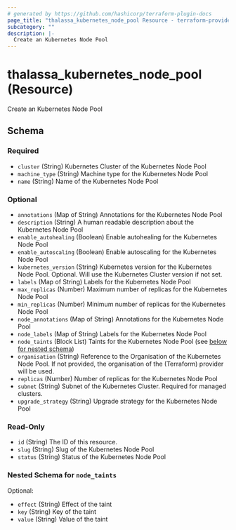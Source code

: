 ```yaml
---
# generated by https://github.com/hashicorp/terraform-plugin-docs
page_title: "thalassa_kubernetes_node_pool Resource - terraform-provider-thalassa"
subcategory: ""
description: |-
  Create an Kubernetes Node Pool
---
```


# thalassa_kubernetes_node_pool (Resource)

Create an Kubernetes Node Pool



<!-- schema generated by tfplugindocs -->
## Schema

### Required

- `cluster` (String) Kubernetes Cluster of the Kubernetes Node Pool
- `machine_type` (String) Machine type for the Kubernetes Node Pool
- `name` (String) Name of the Kubernetes Node Pool

### Optional

- `annotations` (Map of String) Annotations for the Kubernetes Node Pool
- `description` (String) A human readable description about the Kubernetes Node Pool
- `enable_autohealing` (Boolean) Enable autohealing for the Kubernetes Node Pool
- `enable_autoscaling` (Boolean) Enable autoscaling for the Kubernetes Node Pool
- `kubernetes_version` (String) Kubernetes version for the Kubernetes Node Pool. Optional. Will use the Kubernetes Cluster version if not set.
- `labels` (Map of String) Labels for the Kubernetes Node Pool
- `max_replicas` (Number) Maximum number of replicas for the Kubernetes Node Pool
- `min_replicas` (Number) Minimum number of replicas for the Kubernetes Node Pool
- `node_annotations` (Map of String) Annotations for the Kubernetes Node Pool
- `node_labels` (Map of String) Labels for the Kubernetes Node Pool
- `node_taints` (Block List) Taints for the Kubernetes Node Pool (see [below for nested schema](#nestedblock--node_taints))
- `organisation` (String) Reference to the Organisation of the Kubernetes Node Pool. If not provided, the organisation of the (Terraform) provider will be used.
- `replicas` (Number) Number of replicas for the Kubernetes Node Pool
- `subnet` (String) Subnet of the Kubernetes Cluster. Required for managed clusters.
- `upgrade_strategy` (String) Upgrade strategy for the Kubernetes Node Pool

### Read-Only

- `id` (String) The ID of this resource.
- `slug` (String) Slug of the Kubernetes Node Pool
- `status` (String) Status of the Kubernetes Node Pool

<a id="nestedblock--node_taints"></a>
### Nested Schema for `node_taints`

Optional:

- `effect` (String) Effect of the taint
- `key` (String) Key of the taint
- `value` (String) Value of the taint
